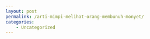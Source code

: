 ```yaml
---
layout: post
permalink: /arti-mimpi-melihat-orang-membunuh-monyet/
categories:
    - Uncategorized
---
```


